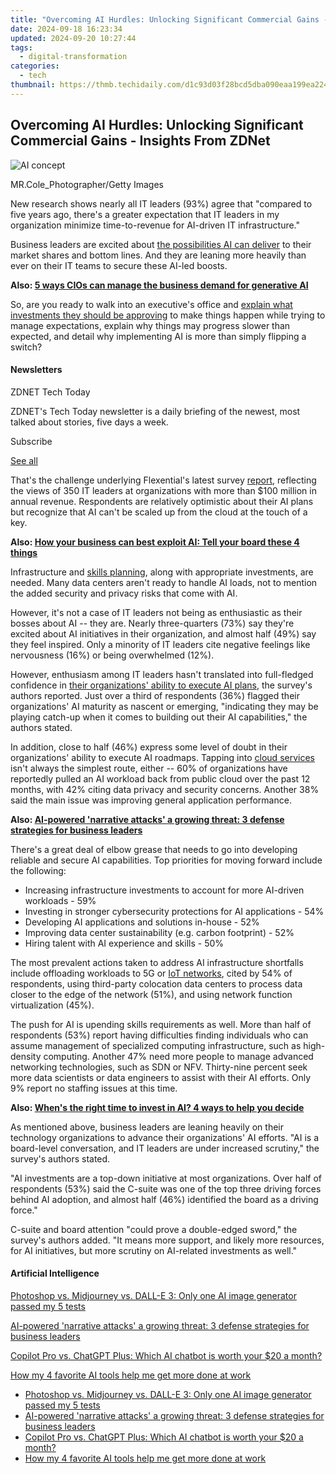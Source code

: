 ```yaml
---
title: "Overcoming AI Hurdles: Unlocking Significant Commercial Gains - Insights From ZDNet"
date: 2024-09-18 16:23:34
updated: 2024-09-20 10:27:44
tags:
  - digital-transformation
categories:
  - tech
thumbnail: https://thmb.techidaily.com/d1c93d03f28bcd5dba090eaa199ea22428e61a4a76d990245599509aeb0bc8f2.jpg
---
```


## Overcoming AI Hurdles: Unlocking Significant Commercial Gains - Insights From ZDNet

![AI concept](https://www.zdnet.com/a/img/resize/ca5e62804023d5faaa4361624de4065d2aa477cc/2024/08/02/0df71b80-c93f-4aef-92e0-5fc2d2ad4d31/gettyimages-1340644172.jpg?auto=webp&width=1280)

MR.Cole\_Photographer/Getty Images

New research shows nearly all IT leaders (93%) agree that "compared to five years ago, there's a greater expectation that IT leaders in my organization minimize time-to-revenue for AI-driven IT infrastructure."

Business leaders are excited about [the possibilities AI can deliver](https://www.zdnet.com/article/what-is-ai-heres-everything-you-need-to-know-about-artificial-intelligence/) to their market shares and bottom lines. And they are leaning more heavily than ever on their IT teams to secure these AI-led boosts. 

**Also: [5 ways CIOs can manage the business demand for generative AI](https://www.zdnet.com/article/5-ways-cios-can-manage-the-business-demand-for-generative-ai/)**

So, are you ready to walk into an executive's office and [explain what investments they should be approving](https://www.zdnet.com/article/agile-development-can-unlock-the-power-of-generative-ai-heres-how/) to make things happen while trying to manage expectations, explain why things may progress slower than expected, and detail why implementing AI is more than simply flipping a switch? 

#### Newsletters

ZDNET Tech Today

ZDNET's Tech Today newsletter is a daily briefing of the newest, most talked about stories, five days a week.

 Subscribe

[See all](https://www.zdnet.com/newsletters/)

That's the challenge underlying Flexential's latest survey [report](https://www.flexential.com/resources/report/state-ai-infrastructure), reflecting the views of 350 IT leaders at organizations with more than $100 million in annual revenue. Respondents are relatively optimistic about their AI plans but recognize that AI can't be scaled up from the cloud at the touch of a key. 

**Also: [How your business can best exploit AI: Tell your board these 4 things](https://www.zdnet.com/article/how-your-business-can-best-exploit-ai-tell-your-board-these-4-things/)**

Infrastructure and [skills planning](https://www.zdnet.com/article/3-ways-to-help-your-staff-use-generative-ai-confidently-and-productively/), along with appropriate investments, are needed. Many data centers aren't ready to handle AI loads, not to mention the added security and privacy risks that come with AI. 

However, it's not a case of IT leaders not being as enthusiastic as their bosses about AI -- they are. Nearly three-quarters (73%) say they're excited about AI initiatives in their organization, and almost half (49%) say they feel inspired. Only a minority of IT leaders cite negative feelings like nervousness (16%) or being overwhelmed (12%).

However, enthusiasm among IT leaders hasn't translated into full-fledged confidence in [their organizations' ability to execute AI plans](https://www.zdnet.com/article/ai-employment-impact-86-of-workers-fear-job-losses-but-heres-some-good-news/), the survey's authors reported. Just over a third of respondents (36%) flagged their organizations' AI maturity as nascent or emerging, "indicating they may be playing catch-up when it comes to building out their AI capabilities," the authors stated.

In addition, close to half (46%) express some level of doubt in their organizations' ability to execute AI roadmaps. Tapping into [cloud services](https://www.zdnet.com/article/what-is-cloud-computing-everything-you-need-to-know-about-the-cloud/) isn't always the simplest route, either -- 60% of organizations have reportedly pulled an AI workload back from public cloud over the past 12 months, with 42% citing data privacy and security concerns. Another 38% said the main issue was improving general application performance.

**Also: [AI-powered 'narrative attacks' a growing threat: 3 defense strategies for business leaders](https://www.zdnet.com/article/ai-powered-narrative-attacks-a-growing-threat-3-defense-strategies-for-business-leaders/)**

There's a great deal of elbow grease that needs to go into developing reliable and secure AI capabilities. Top priorities for moving forward include the following:

* Increasing infrastructure investments to account for more AI-driven workloads - 59%
* Investing in stronger cybersecurity protections for AI applications - 54%
* Developing AI applications and solutions in-house - 52%
* Improving data center sustainability (e.g. carbon footprint) - 52%
* Hiring talent with AI experience and skills - 50%

The most prevalent actions taken to address AI infrastructure shortfalls include offloading workloads to 5G or [IoT networks](https://www.zdnet.com/home-and-office/smart-home/matter-1-3-is-out-here-are-the-new-features-and-types-of-supported-devices/), cited by 54% of respondents, using third-party colocation data centers to process data closer to the edge of the network (51%), and using network function virtualization (45%).

The push for AI is upending skills requirements as well. More than half of respondents (53%) report having difficulties finding individuals who can assume management of specialized computing infrastructure, such as high-density computing. Another 47% need more people to manage advanced networking technologies, such as SDN or NFV. Thirty-nine percent seek more data scientists or data engineers to assist with their AI efforts. Only 9% report no staffing issues at this time.

**Also: [When's the right time to invest in AI? 4 ways to help you decide](https://www.zdnet.com/article/whens-the-right-time-to-invest-in-ai-4-ways-to-help-you-decide/)**

As mentioned above, business leaders are leaning heavily on their technology organizations to advance their organizations' AI efforts. "AI is a board-level conversation, and IT leaders are under increased scrutiny," the survey's authors stated. 

"AI investments are a top-down initiative at most organizations. Over half of respondents (53%) said the C-suite was one of the top three driving forces behind AI adoption, and almost half (46%) identified the board as a driving force."

C-suite and board attention "could prove a double-edged sword," the survey's authors added. "It means more support, and likely more resources, for AI initiatives, but more scrutiny on AI-related investments as well."

#### Artificial Intelligence

[Photoshop vs. Midjourney vs. DALL-E 3: Only one AI image generator passed my 5 tests](https://www.zdnet.com/article/is-photoshops-new-text-to-image-as-good-as-midjourney-and-dall-e-we-test-it-and-see/ "Photoshop vs. Midjourney vs. DALL-E 3: Only one AI image generator passed my 5 tests")

[AI-powered 'narrative attacks' a growing threat: 3 defense strategies for business leaders](https://www.zdnet.com/article/ai-powered-narrative-attacks-a-growing-threat-3-defense-strategies-for-business-leaders/ "AI-powered 'narrative attacks' a growing threat: 3 defense strategies for business leaders")

[Copilot Pro vs. ChatGPT Plus: Which AI chatbot is worth your $20 a month?](https://www.zdnet.com/article/copilot-pro-vs-chatgpt-plus-which-is-ai-chatbot-is-worth-your-20-a-month/ "Copilot Pro vs. ChatGPT Plus: Which AI chatbot is worth your $20 a month?")

[How my 4 favorite AI tools help me get more done at work](https://www.zdnet.com/article/how-my-4-favorite-ai-tools-help-me-get-more-done-at-work/ "How my 4 favorite AI tools help me get more done at work")

* [Photoshop vs. Midjourney vs. DALL-E 3: Only one AI image generator passed my 5 tests](https://www.zdnet.com/article/is-photoshops-new-text-to-image-as-good-as-midjourney-and-dall-e-we-test-it-and-see/ "Photoshop vs. Midjourney vs. DALL-E 3: Only one AI image generator passed my 5 tests")
* [AI-powered 'narrative attacks' a growing threat: 3 defense strategies for business leaders](https://www.zdnet.com/article/ai-powered-narrative-attacks-a-growing-threat-3-defense-strategies-for-business-leaders/ "AI-powered 'narrative attacks' a growing threat: 3 defense strategies for business leaders")
* [Copilot Pro vs. ChatGPT Plus: Which AI chatbot is worth your $20 a month?](https://www.zdnet.com/article/copilot-pro-vs-chatgpt-plus-which-is-ai-chatbot-is-worth-your-20-a-month/ "Copilot Pro vs. ChatGPT Plus: Which AI chatbot is worth your $20 a month?")
* [How my 4 favorite AI tools help me get more done at work](https://www.zdnet.com/article/how-my-4-favorite-ai-tools-help-me-get-more-done-at-work/ "How my 4 favorite AI tools help me get more done at work")

<ins class="adsbygoogle"
     style="display:block"
     data-ad-format="autorelaxed"
     data-ad-client="ca-pub-7571918770474297"
     data-ad-slot="1223367746"></ins>



<ins class="adsbygoogle"
     style="display:block"
     data-ad-client="ca-pub-7571918770474297"
     data-ad-slot="8358498916"
     data-ad-format="auto"
     data-full-width-responsive="true"></ins>
